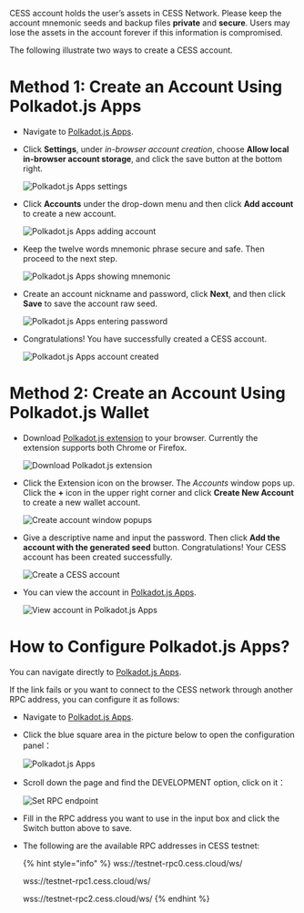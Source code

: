 CESS account holds the user’s assets in CESS Network. Please keep the account mnemonic seeds and backup files **private** and **secure**. Users may lose the assets in the account forever if this information is compromised.

The following illustrate two ways to create a CESS account.

# Method 1: Create an Account Using Polkadot.js Apps

- Navigate to [Polkadot.js Apps](https://polkadot.js.org/apps/?rpc=wss%3A%2F%2Ftestnet-rpc0.cess.cloud%2Fws%2F#/explorer).

- Click **Settings**, under *in-browser account creation*, choose **Allow local in-browser account storage**, and click the save button at the bottom right.<br/>

    ![Polkadot.js Apps settings](../assets/community/cess-account/cess-expl-settings.png)

- Click **Accounts** under the drop-down menu and then click **Add account** to create a new account.<br/>

    ![Polkadot.js Apps adding account](../assets/community/cess-account/cess-expl-add-acct.png)

- Keep the twelve words mnemonic phrase secure and safe. Then proceed to the next step.<br/>

    ![Polkadot.js Apps showing mnemonic](../assets/community/cess-account/cess-expl-showing-mnemonic.png)

- Create an account nickname and password, click **Next**, and then click **Save** to save the account raw seed.<br/>

    ![Polkadot.js Apps entering password](../assets/community/cess-account/cess-expl-entering-pwd.png)

- Congratulations! You have successfully created a CESS account.<br/>

    ![Polkadot.js Apps account created](../assets/community/cess-account/cess-expl-acct-created.png)

# Method 2: Create an Account Using Polkadot.js Wallet

- Download [Polkadot.js extension](https://polkadot.js.org/extension/) to your browser. Currently the extension supports both Chrome or Firefox.<br/>

    ![Download Polkadot.js extension](../assets/community/cess-account/download-ext.png)

- Click the Extension icon on the browser. The *Accounts* window pops up. Click the **+** icon in the upper right corner and click **Create New Account** to create a new wallet account.<br/>

    ![Create account window popups](../assets/community/cess-account/create-acct-popup.png)

- Give a descriptive name and input the password. Then click **Add the account with the generated seed** button. Congratulations! Your CESS account has been created successfully.<br/>

    ![Create a CESS account](../assets/community/cess-account/create-acct.png)

- You can view the account in [Polkadot.js Apps](https://polkadot.js.org/apps/?rpc=wss%3A%2F%2Ftestnet-rpc0.cess.cloud%2Fws%2F#/explorer).<br/>

    ![View account in Polkadot.js Apps](../assets/community/cess-account/view-acct-cess-explorer.png)

# How to Configure Polkadot.js Apps?

You can navigate directly to [Polkadot.js Apps](https://polkadot.js.org/apps/?rpc=wss%3A%2F%2Ftestnet-rpc0.cess.cloud%2Fws%2F#/explorer).

If the link fails or you want to connect to the CESS network through another RPC address, you can configure it as follows:

- Navigate to [Polkadot.js Apps](https://polkadot.js.org/apps).
  
- Click the blue square area in the picture below to open the configuration panel：

    ![Polkadot.js Apps](../assets/community/cess-account/navigate-to-pkjs-apps.png)

- Scroll down the page and find the DEVELOPMENT option, click on it：

    ![Set RPC endpoint](../assets/community/cess-account/set-rpc-endpoint.png)

- Fill in the RPC address you want to use in the input box and click the Switch button above to save.

- The following are the available RPC addresses in CESS testnet:

    {% hint style="info" %}
    wss://testnet-rpc0.cess.cloud/ws/

    wss://testnet-rpc1.cess.cloud/ws/

    wss://testnet-rpc2.cess.cloud/ws/
    {% endhint %}
